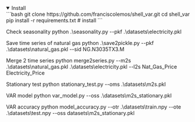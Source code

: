 <details open>
<summary>Install</summary>
```bash
git clone https://github.com/franciscolemos/shell_var.git
cd shell_var
pip install -r requirements.txt  # install
```
</details>

Check seasonality
python .\seasonality.py --pkf .\datasets\electricity.pkl

Save time series of natural gas
python .\save2pickle.py --pkf .\datasets\natural_gas.pkl --sid NG.N3035TX3.M

Merge 2 time series
python merge2series.py --m2s .\datasets\natural_gas.pkl .\datasets\electricity.pkl --l2s Nat_Gas_Price Electricity_Price

Stationary test
python stationary_test.py --oms .\datasets\m2s.pkl

VAR model
python var_model.py --oss .\datasets\m2s_stationary.pkl

VAR accuracy
python model_accuracy.py --otr .\datasets\train.npy  --ote .\datasets\test.npy --oss datasets\m2s_stationary.pkl